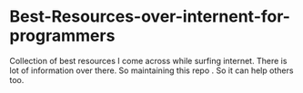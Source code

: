 # Best-Resources-over-internent-for-programmers
Collection of best resources I come across while surfing internet. There is lot of information over there. So maintaining this repo . So it can help others too.
